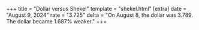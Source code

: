 +++
title = "Dollar versus Shekel"
template = "shekel.html"
[extra]
date = "August  9, 2024"
rate = "3.725"
delta = "On August  8, the dollar was 3.789. The dollar became 1.687% weaker."
+++
